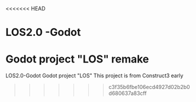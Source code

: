 <<<<<<< HEAD
# LOS2.0 -Godot
Godot project "LOS" remake
=======
LOS2.0-Godot
Godot project "LOS" 
This project is from Construct3 early 
>>>>>>> c3f35b6fbe106ecd4927d02b2b0d680637a83cff
